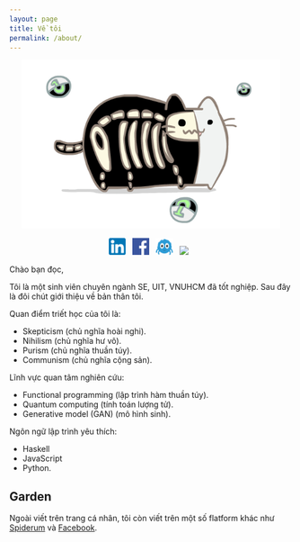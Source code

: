 ```yaml
---
layout: page
title: Về tôi
permalink: /about/
---
```


<p align="center">
  <img width="460" height="300" src="https://raw.githubusercontent.com/vutuanhai237/vutuanhai237/main/cat.gif">
</p>

<p align='center'>
<a href="https://www.linkedin.com/in/vutuanhai237"><img height="30" src="https://github.com/vutuanhai237/vutuanhai237/raw/main/linkined.png"></a>&nbsp;&nbsp;
<a href="https://www.facebook.com/vutuanhai237"><img height="30" src="https://raw.githubusercontent.com/vutuanhai237/vutuanhai237/main/124010.png"></a>&nbsp;&nbsp;
<a href="https://spiderum.com/nguoi-dung/haimeohung"><img height="30" src="https://raw.githubusercontent.com/vutuanhai237/vutuanhai237/main/blog.png"></a>&nbsp;&nbsp;
<a href="https://www.youtube.com/c/V%C5%A9Tu%E1%BA%A5nH%E1%BA%A3i"><img height="30" src="https://logos-world.net/wp-content/uploads/2020/04/YouTube-Emblem.png"></a>&nbsp;&nbsp;
</p>
Chào bạn đọc,

Tôi là một sinh viên chuyên ngành SE, UIT, VNUHCM đã tốt nghiệp. Sau đây là đôi chút giới thiệu về bản thân tôi.

Quan điểm triết học của tôi là: 
- Skepticism (chủ nghĩa hoài nghi).
- Nihilism (chủ nghĩa hư vô).
- Purism (chủ nghĩa thuần túy).
- Communism (chủ nghĩa cộng sản). 

Lĩnh vực quan tâm nghiên cứu:
- Functional programming (lập trình hàm thuần túy).
- Quantum computing (tính toán lượng tử).
- Generative model (GAN) (mô hình sinh).

Ngôn ngữ lập trình yêu thích:
- Haskell
- JavaScript
- Python.

## Garden
Ngoài viết trên trang cá nhân, tôi còn viết trên một số flatform khác như [Spiderum](https://spiderum.com/nguoi-dung/haimeohung) và [Facebook](https://www.facebook.com/groups/bht.cnpm.uit).